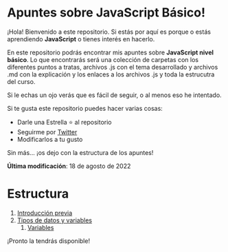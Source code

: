 # Apuntes sobre JavaScript Básico!

¡Hola! Bienvenido a este repositorio. Si estás por aquí es porque o estás aprendiendo **JavaScript** o tienes interés en hacerlo.

En este repositorio podrás encontrar mis apuntes sobre **JavaScript nivel básico**. Lo que encontrarás será una colección de carpetas con los diferentes puntos a tratas, archivos .js con el tema desarrollado y archivos .md con la explicación y los enlaces a los archivos .js y toda la estrucutra del curso.

Si le echas un ojo verás que es fácil de seguir, o al menos eso he intentado.

Si te gusta este repositorio puedes hacer varias cosas:

 - Darle una Estrella :star: al repositorio
 - Seguirme por [Twitter](https://twitter.com/bitnomada)
 - Modificarlos a tu gusto

Sin más... ¡os dejo con la estructura de los apuntes!

**Última modificación**: 18 de agosto de 2022


# Estructura

 1. [Introducción previa](https://github.com/BitNomada/apuntes-javascript-basico/tree/main/1-Introduccion-previa)
 2. [Tipos de datos y variables](https://github.com/BitNomada/apuntes-javascript-basico/tree/main/2-Tipo-datos-variables)
	 1. [Variables](https://github.com/BitNomada/apuntes-javascript-basico/blob/main/2-Tipo-datos-variables/2-1-variables.md) 

¡Pronto la tendrás disponible!
